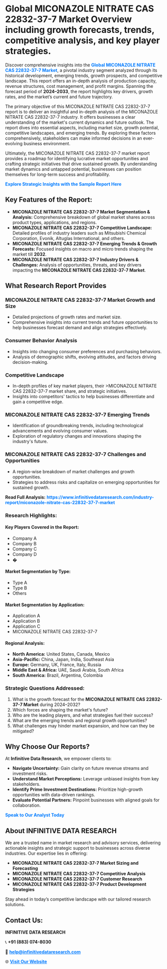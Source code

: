 <h1>Global MICONAZOLE NITRATE CAS 22832-37-7 Market Overview including growth forecasts, trends, competitive analysis, and key player strategies.</h1>
<p>
Discover comprehensive insights into the 
<a href="https://www.infinitivedataresearch.com/industry-report/miconazole-nitrate-cas-22832-37-7-market" rel="dofollow" style="color: #007BFF; text-decoration: none;"><strong>Global MICONAZOLE NITRATE CAS 22832-37-7 Market</strong></a>, a pivotal industry segment analyzed through its historical development, emerging trends, growth prospects, and competitive landscape. This report offers an in-depth analysis of production capacity, revenue structures, cost management, and profit margins. Spanning the forecast period of <strong>2024–2033</strong>, the report highlights key drivers, growth rates, and the market’s current and future trajectory.
</p>
<p>
The primary objective of this MICONAZOLE NITRATE CAS 22832-37-7 report is to deliver an insightful and in-depth analysis of the MICONAZOLE NITRATE CAS 22832-37-7 industry. It offers businesses a clear understanding of the market's current dynamics and future outlook. The report dives into essential aspects, including market size, growth potential, competitive landscapes, and emerging trends. By exploring these factors comprehensively, stakeholders can make informed decisions in an ever-evolving business environment.
</p>
<p>
Ultimately, the MICONAZOLE NITRATE CAS 22832-37-7 market report provides a roadmap for identifying lucrative market opportunities and crafting strategic initiatives that drive sustained growth. By understanding market dynamics and untapped potential, businesses can position themselves for long-term success and profitability.
</p>
<p>
<a href="https://www.infinitivedataresearch.com/request-sample/reportId=103766" style="color: #007BFF; text-decoration: none;"><strong>Explore Strategic Insights with the Sample Report Here</strong></a>
</p>

<h2>Key Features of the Report:</h2>
<ul>
<li><strong>MICONAZOLE NITRATE CAS 22832-37-7 Market Segmentation & Analysis:</strong> Comprehensive breakdown of global market shares across product types, applications, and regions.</li>
<li><strong>MICONAZOLE NITRATE CAS 22832-37-7 Competitive Landscape:</strong> Detailed profiles of industry leaders such as Mitsubishi Chemical Corporation, Evonik, Altuglas International, and others.</li>
<li><strong>MICONAZOLE NITRATE CAS 22832-37-7 Emerging Trends & Growth Forecasts:</strong> Focused insights on macro and micro trends shaping the market till <strong>2032</strong>.</li>
<li><strong>MICONAZOLE NITRATE CAS 22832-37-7 Industry Drivers & Challenges:</strong> Analysis of opportunities, threats, and key drivers impacting the <strong>MICONAZOLE NITRATE CAS 22832-37-7 Market</strong>.</li>
</ul>

<h2>What Research Report Provides</h2>
<h3>MICONAZOLE NITRATE CAS 22832-37-7 Market Growth and Size</h3>
<ul>
<li>Detailed projections of growth rates and market size.</li>
<li>Comprehensive insights into current trends and future opportunities to help businesses forecast demand and align strategies effectively.</li>
</ul>

<h3>Consumer Behavior Analysis</h3>
<ul>
<li>Insights into changing consumer preferences and purchasing behaviors.</li>
<li>Analysis of demographic shifts, evolving attitudes, and factors driving decision-making.</li>
</ul>

<h3>Competitive Landscape</h3>
<ul>
<li>In-depth profiles of key market players, their >MICONAZOLE NITRATE CAS 22832-37-7 market share, and strategic initiatives.</li>
<li>Insights into competitors' tactics to help businesses differentiate and gain a competitive edge.</li>
</ul>

<h3>MICONAZOLE NITRATE CAS 22832-37-7 Emerging Trends</h3>
<ul>
<li>Identification of groundbreaking trends, including technological advancements and evolving consumer values.</li>
<li>Exploration of regulatory changes and innovations shaping the industry's future.</li>
</ul>

<h3>MICONAZOLE NITRATE CAS 22832-37-7 Challenges and Opportunities</h3>
<ul>
<li>A region-wise breakdown of market challenges and growth opportunities.</li>
<li>Strategies to address risks and capitalize on emerging opportunities for sustained growth.</li>
</ul>
<p><strong>Read Full Analysis:</strong> <a href="https://www.infinitivedataresearch.com/industry-report/miconazole-nitrate-cas-22832-37-7-market" rel="dofollow" style="color: #007BFF; text-decoration: none;"><strong>https://www.infinitivedataresearch.com/industry-report/miconazole-nitrate-cas-22832-37-7-market</strong></a></p>
<h3>Research Highlights:</h3>
<h4>Key Players Covered in the Report:</h4>
<ul><li>Company A</li><li>Company B</li><li>Company C</li><li>Company D</li><li>�</li></ul>
<h4>Market Segmentation by Type:</h4>
<ul><li>Type A</li><li>Type B</li><li>Others</li></ul>
<h4>Market Segmentation by Application:</h4>
<ul><li>Application A</li><li>Application B</li><li>Application C</li><li>MICONAZOLE NITRATE CAS 22832-37-7</li></ul>

<h4>Regional Analysis:</h4>
<ul>
<li><strong>North America:</strong> United States, Canada, Mexico</li>
<li><strong>Asia-Pacific:</strong> China, Japan, India, Southeast Asia</li>
<li><strong>Europe:</strong> Germany, UK, France, Italy, Russia</li>
<li><strong>Middle East & Africa:</strong> UAE, Saudi Arabia, South Africa</li>
<li><strong>South America:</strong> Brazil, Argentina, Colombia</li>
</ul>

<h3>Strategic Questions Addressed:</h3>
<ol>
<li>What is the growth forecast for the <strong>MICONAZOLE NITRATE CAS 22832-37-7 Market</strong> during 2024–2032?</li>
<li>Which forces are shaping the market's future?</li>
<li>Who are the leading players, and what strategies fuel their success?</li>
<li>What are the emerging trends and regional growth opportunities?</li>
<li>What challenges may hinder market expansion, and how can they be mitigated?</li>
</ol>

<h2>Why Choose Our Reports?</h2>
<p>At <strong>Infinitive Data Research</strong>, we empower clients to:</p>
<ul>
<li><strong>Navigate Uncertainty:</strong> Gain clarity on future revenue streams and investment risks.</li>
<li><strong>Understand Market Perceptions:</strong> Leverage unbiased insights from key stakeholders.</li>
<li><strong>Identify Prime Investment Destinations:</strong> Prioritize high-growth opportunities with data-driven rankings.</li>
<li><strong>Evaluate Potential Partners:</strong> Pinpoint businesses with aligned goals for collaboration.</li>
</ul>
<p><a href="https://www.infinitivedataresearch.com/industry-report/miconazole-nitrate-cas-22832-37-7-market" rel="dofollow" style="color: #007BFF; text-decoration: none;"><strong>Speak to Our Analyst Today</strong></a></p>

<h2>About INFINITIVE DATA RESEARCH</h2>
<p>We are a trusted name in market research and advisory services, delivering actionable insights and strategic support to businesses across diverse industries. Our expertise lies in offering:</p>
<ul>
<li><strong>MICONAZOLE NITRATE CAS 22832-37-7 Market Sizing and Forecasting</strong></li>
<li><strong>MICONAZOLE NITRATE CAS 22832-37-7 Competitive Analysis</strong></li>
<li><strong>MICONAZOLE NITRATE CAS 22832-37-7 Customer Research</strong></li>
<li><strong>MICONAZOLE NITRATE CAS 22832-37-7 Product Development Strategies</strong></li>
</ul>
<p>Stay ahead in today’s competitive landscape with our tailored research solutions.</p>

<h2>Contact Us:</h2>
<p><strong>INFINITIVE DATA RESEARCH</strong></p>
<p>📞 <strong>+91 (883) 074-8030</strong></p>
<p>📧 <strong><a href="mailto:help@infinitivedataresearch.com" style="color: #007BFF;">help@infinitivedataresearch.com</a></strong></p>
<p>🌐 <strong><a href="https://www.infinitivedataresearch.com" rel="dofollow" style="color: #007BFF;">Visit Our Website</a></strong></p>